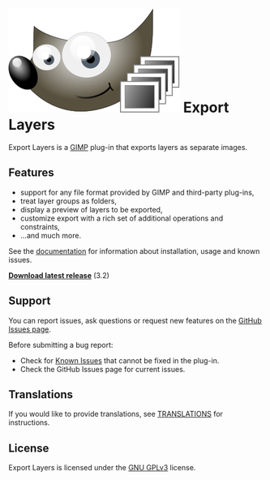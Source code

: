 # [![](resources/docs/images/logo_small.svg)](https://khalim19.github.io/gimp-plugin-export-layers/) Export Layers

Export Layers is a [GIMP](https://www.gimp.org/) plug-in that exports layers as separate images.

Features
--------

* support for any file format provided by GIMP and third-party plug-ins,
* treat layer groups as folders,
* display a preview of layers to be exported,
* customize export with a rich set of additional operations and constraints,
* ...and much more.


See the [documentation](https://khalim19.github.io/gimp-plugin-export-layers/sections)
for information about installation, usage and known issues.

[**Download latest release**](https://github.com/khalim19/gimp-plugin-export-layers/releases/tag/3.2) (3.2)


Support
-------

You can report issues, ask questions or request new features on the [GitHub Issues page](https://github.com/khalim19/gimp-plugin-export-layers/issues).

Before submitting a bug report:
* Check for [Known Issues](resources/docs/sections/Known-Issues.md) that cannot
be fixed in the plug-in.
* Check the GitHub Issues page for current issues.


Translations
------------

If you would like to provide translations, see [TRANSLATIONS](TRANSLATIONS.md)
for instructions.


License
-------

Export Layers is licensed under the
[GNU GPLv3](https://www.gnu.org/licenses/gpl-3.0.html) license.
